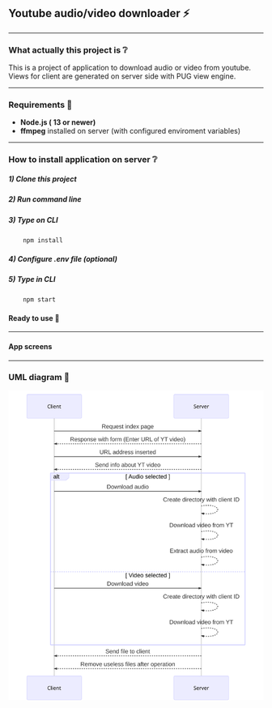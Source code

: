 ## Youtube audio/video downloader :zap:

---

### What actually this project is :grey_question:

This is a project of application to download audio or video from youtube.
Views for client are generated on server side with PUG view engine.

---

### Requirements :wrench:

- **Node.js ( 13 or newer)**
- **ffmpeg** installed on server (with configured enviroment variables)

---

### How to install application on server :grey_question:

##### 1) Clone this project

##### 2) Run command line

##### 3) Type on CLI

```js
    npm install
```

##### 4) Configure .env file (optional)

##### 5) Type in CLI

```js
    npm start
```

#### Ready to use :rocket:

---

#### App screens

---

### UML diagram :triangular_ruler:

![Sequence diagram](uml/sequence.svg)
